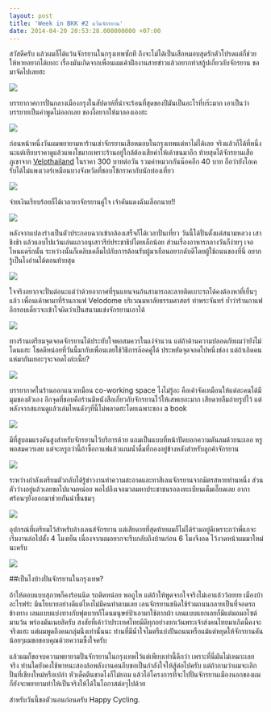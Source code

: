 ```yaml
---
layout: post
title: 'Week in BKK #2 แว้นจักรยาน'
date: 2014-04-20 20:53:28.000000000 +07:00
---
```

สวัสดีครับ แล้วผมก็ได้แว้นจักรยานในกรุงเทพซักที ถึงจะไม่ได้เป็นเสือหมอบสุดรักตัวโปรดแต่ก็ช่วยให้หายอยากได้เยอะ เรื่องมันเกิดจากเพื่อนผมเค้าฝึกงานสายข่าวแล้วอยากทำสกู้ปเกี่ยวกับจักรยาน ขอมาจัดไปเลยฮะ

![](https://lh6.googleusercontent.com/-hg4u0JihjW4/U1NkKxpDzNI/AAAAAAAAE-4/TfLcAhOMgXo/w1153-h865-no/IMG_20140420_104742.jpg)

บรรยากาศการปั่นกลางเมืองกรุงในสัปดาห์ที่น่าจะร้อนที่สุดของปีมันเป็นอะไรที่บร๊ะมาก เอาเป็นว่าบรรยายเป็นคำพูดไม่ออกเลย ของงี้อยากให้มาลองเองฮะ

![](https://lh6.googleusercontent.com/-G--XHxoLeq4/U1Njpu5sWCI/AAAAAAAAE9w/6SQwGsd4xzM/w1153-h865-no/IMG_20140420_103432.jpg)

ก่อนหน้าหนึ่งวันผมพยายามหาร้านเช่าจักรยานเสือหมอบในกรุงเทพแต่หาไม่ได้เลย จริงแล้วก็ได้ที่หนึ่งนะแต่เทียบราคาดูแล้วแพงโขมากเพราะร้านอยู่ใกล้ต้องเสียค่าให้เค้าขนมาอีก ท้ายสุดได้จักรยานเสือภูเขาจาก [Velothailand](http://www.velothailand.com) ในราคา 300 บาทต่อวัน รวมค่าหมวกกันน๊อคอีก 40 บาท ถือว่ายังโอเครับได้ไม่แพงเวอร์เหมือนบางจังหวัดที่ชอบโข้กราคากับนักท่องเที่ยว

![](https://lh4.googleusercontent.com/-PVeTle_8VPs/U1NjjIk8rQI/AAAAAAAAFDA/w4s3YWsjYa4/w1153-h865-no/IMG_20140420_103424.jpg)

จ่ายเงินเรียบร้อยก็ได้เวลาหาจักรยานคู่ใจ เจ้าคันแดงฉันเลือกนาย!! 

![](https://lh4.googleusercontent.com/-mc8RGO95Myw/U1Njw7AP1iI/AAAAAAAAFE8/2UBVimryUzU/w1153-h865-no/IMG_20140420_122732.jpg)

หลังจากแปลงร่างเป็นตัวประกอบฉากเข้ากล้องเสร็จก็ได้เวลาปั่นเที่ยว วันนี้ได้ปั่นตั้งแต่สนามหลวง เสาชิงช้า แล้วแอบไปแว้นเล่นแถวอนุเสาวรีย์ประชาธิปไตยเล็กน้อย ส่วนเรื่องอาหารกลางวันก็ง่ายๆ เจอไหนแดร๊กนั้น ระหว่างนั้นก็เคลิบเคลิ้มไปกับการต้อนรับผู้มาเยือนอยากดับดีโดยผู้ใช้ถนนของที่นี่ อยากรู้เป็นไงอ่านได้ตอนท้ายสุด

![](https://lh6.googleusercontent.com/-ZjRINakYZ2k/U1NkGVnFTyI/AAAAAAAAFDQ/hQ92Jh1-Yqo/w1153-h865-no/IMG_20140420_123544%257E2.jpg)

ใจจริงอยากจะปั่นต่อนะแต่ว่าด้วยอากาศที่รุนแทนจนก้นสามารถละลายติดเบาะรถได้คงต้องหาที่เย็นๆแล้ว เพื่อนเค้าพามาที่ร้านกาแฟ Velodome บริเวณมหาลัยธรรมศาสตร์ ท่าพระจันทร์ ย้ำว่าร้านกาแฟอีกรอบเดี๋ยวจะเข้าใจผิดว่าเป็นสนามแข่งจักรยานเอาได้

![](https://lh6.googleusercontent.com/-8KXRd8lP3w4/U1Nj2KIgEWI/AAAAAAAAFDI/bsTYzu_bWhA/w1153-h865-no/IMG_20140420_123408.jpg)

ทางร้านเตรียมจุดจอดจักรยานได้ประทับใจพอสมควรในแง่จำนวน แต่ถ้าด้านความปลอดภัยผมว่ายังไม่โดนแฮะ โชคดีหน่อยที่วันนี้มากับเพื่อนเลยใช้วิธีการล๊อคคู่ได้ ประหยัดจุดจอดไปหนึ่งช่อง แต่ถ้าเกิดคนแห่มากันเยอะๆจะจอดไงล่ะเนี้ย?

![](https://lh4.googleusercontent.com/-jHJL4eE4szU/U1NmONzs7GI/AAAAAAAAFDg/_mn4aK8EZbI/w1153-h865-no/IMG_20140420_131551.jpg)

บรรยากาศในร้านออกแนวเหมือน co-working space ไงไม่รู้อะ คือเค้าจัดเหมือนให้แต่ละคนได้มีมุมของตัวเอง อีกจุดที่ชอบคือร้านมีหนังสือเกี่ยวกับจักรยานไว้ให้เสพเยอะมาก เสียดายลืมถ่ายรูปไว้ แต่หลังจากสแกนดูแล้วเล่มไหนดังๆที่นี้ไม่พลาดฮะโดยเฉพาะของ a book

![](https://lh3.googleusercontent.com/-bprXJT5JF8A/U1NkBTzbb0I/AAAAAAAAFDY/AMb9ooJVf34/s865-no/IMG_20140420_125309.jpg)

มีที่สูบลมแรงดันสูงสำหรับจักรยานไว้บริการด้วย แถมเป็นแบบที่หน้าปัดบอกความดันลมด้วยนะเออ หรูพอสมควรเลย แต่จะหรูกว่านี้ถ้าซื้อกาแฟแล้วแถมน้ำดื่มที่กองอยู่ข้างหลังสำหรับลูกค้าจักรยาน

![](https://lh6.googleusercontent.com/-JixwLYQgC9o/U1O50c1FSZI/AAAAAAAAE_o/9C3LZ9aFY60/w1153-h865-no/IMG_20140420_144155.jpg)

ระหว่างกำลังเตรียมตัวกลับได้รู้ข่าวงานทำความสะอาดและทาสีเลนจักรยานจากมิตรสหายท่านหนึ่ง ส่วนตัวว่างอยู่แล้วเลยขอไปแจมหน่อย พอไปถึงเจอมวลมหาประชาชนรอลงทะเบียนเต็มเอี๊ยดเลย อากาศร้อนๆยังออกมาช่วยกันน่าชื้นชมๆ

![](https://lh6.googleusercontent.com/-yiPAPZxe5hw/U1O6Ib4HBCI/AAAAAAAAFAM/E5qiBVyTmgY/w1153-h865-no/IMG_20140420_145334.jpg)

อุปกรณ์ที่เตรียมไว้สำหรับล้างเลนส์จักรยาน แต่เสียดายที่สุดท้ายผมก็ไม่ได้ร่วมอยู่ดีเพราะกว่าพี่แกจะเริ่มงานล่อไปตั้ง 4 โมงเย็น เนื่องจากผมอยากจะรีบกลับถึงบ้านก่อน 6 โมงจึงอด ไว้งวดหน้าผมมาใหม่นะครับ

![](https://lh5.googleusercontent.com/-r0ZGOsHsnFA/U1O6YSietfI/AAAAAAAAFAk/2j9bo3_WDfo/w1153-h865-no/IMG_20140420_150037.jpg)

##เป็นไงบ้างปั่นจักรยานในกรุงเทพ?

ถ้าให้ตอบแบบสุภาพก็คงร้อนนิด รถติดหน่อย พอถูไห แต่ถ้าให้พูดจากใจจริงไม่เอาแล้วว้อยยย เมืองบ้าอะไรฟร่ะ มีนโยบายอย่างดีแต่ไหงไม่มีคนทำตามเลย เลนจักรยานชนิดใช้ร่วมถนนกลายเป็นที่จอดรถข้างทาง เลนแบบแบ่งทางกับฟุตบาทก็โดนมนุษย์ป้าเอามาใช้ตากผ้า เลนแบบแยกเลยก็มีแต่มอมอไซต์มาแว้น พร่องมันเนยสิครับ สงสัยที่เค้าว่าประเทศไทยมีดีทุกอย่างยกเว้นพระเจ้าส่งคนไทยมาเกิดนี้คงจะจริงแฮะ แต่ผมพูดถึงคนกลุ่มนึงเท่านั้นนะ ท่านที่มีน้ำใจไมตรีแบ่งปันถนนหรือแม้แต่หยุดให้จักรยานคันน้อยๆผมขอขอบคุณด้วยความซึ้งใจครับ

แล้วผมก็ขอจบความพยายามปั่นจักรยานในกรุงเทพไว้แต่เพียบเท่านี้ดีกว่า เพราะที่นี่มันไม่เหมาะเลยจริง ท่านใดยังคงใช้พาหนะสองล้อพลังงานคนถีบขอเป็นกำลังใจให้สู้ต่อไปครับ แต่ถ้าถามว่าผมจะเลิกปั่นที่เชียงใหม่หรือเปล่า หัวเด็ดตีนขาดไงก็ไม่ยอม แล้วไอ่โครงการที่จะไปปั่นจักรยานเมืองนอกของผมก็ยังจะพยายามทำให้เป็นจริงให้ได้ในโอกาสต่อๆไปด้วย

สำหรับวันนี้ขอตัวนอนก่อนครับ Happy Cycling.

